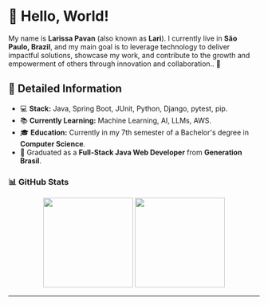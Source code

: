 # 👋 Hello, World!

My name is **Larissa Pavan** (also known as **Lari**). I currently live in **São Paulo, Brazil**, and my main goal is to leverage technology to deliver impactful solutions, showcase my work, and contribute to the growth and empowerment of others through innovation and collaboration.. 🚀

## 📝 Detailed Information

- 💻 **Stack:** Java, Spring Boot, JUnit, Python, Django, pytest, pip. 
- 📚 **Currently Learning:** Machine Learning, AI, LLMs, AWS.  
- 🎓 **Education:** Currently in my 7th semester of a Bachelor's degree in **Computer Science**.
- 🚀 Graduated as a **Full-Stack Java Web Developer** from **Generation Brasil**.


### 📊 GitHub Stats

<p align="center">
  <img height="180em" src="https://github-readme-stats.vercel.app/api?username=larissacpavan&show_icons=true&theme=dracula&include_all_commits=true&count_private=true"/>
  
  <img height="180em" src="https://github-readme-stats.vercel.app/api/top-langs/?username=larissacpavan&layout=compact&langs_count=7&theme=dracula"/>
</p>


---
